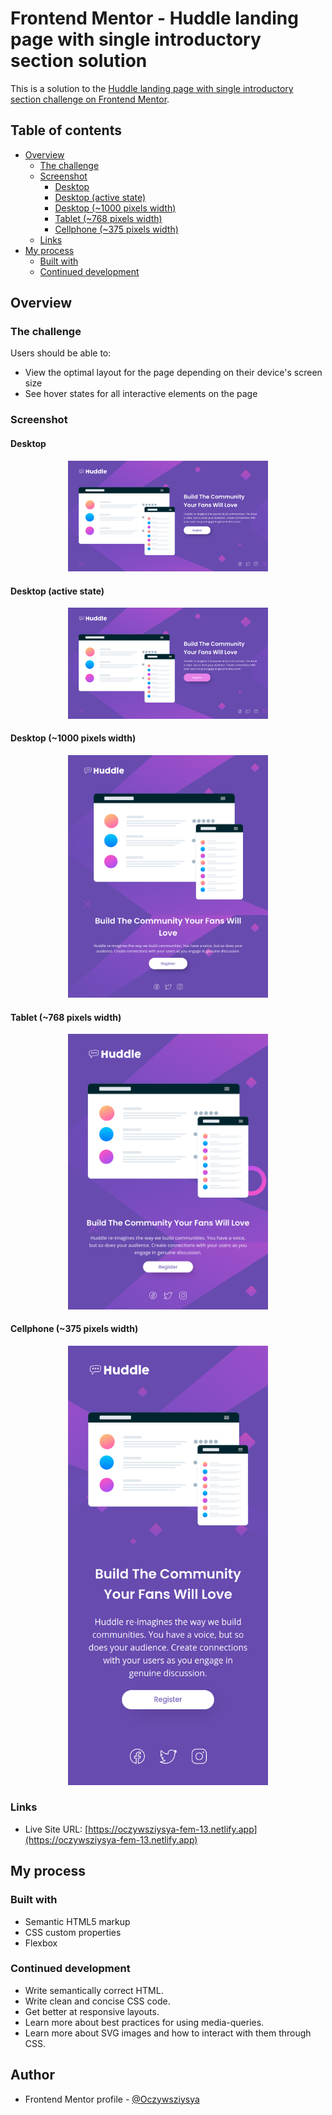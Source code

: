 # Frontend Mentor - Huddle landing page with single introductory section solution

This is a solution to the [Huddle landing page with single introductory section challenge on Frontend Mentor](https://www.frontendmentor.io/challenges/huddle-landing-page-with-a-single-introductory-section-B_2Wvxgi0).

## Table of contents

- [Overview](#overview)
  - [The challenge](#the-challenge)
  - [Screenshot](#screenshot)
    - [Desktop](#desktop)
    - [Desktop (active state)](#desktop-active-state)
    - [Desktop (~1000 pixels width)](#desktop-1000-pixels-width)
    - [Tablet (~768 pixels width)](#tablet-768-pixels-width)
    - [Cellphone (~375 pixels width)](#cellphone-375-pixels-width)
  - [Links](#links)
- [My process](#my-process)
  - [Built with](#built-with)
  - [Continued development](#continued-development)

## Overview

### The challenge

Users should be able to:

- View the optimal layout for the page depending on their device's screen size
- See hover states for all interactive elements on the page

### Screenshot

#### Desktop
<div align="center"><img src="./screenshots/screenshot-desktop.png" width="320" /></div>

#### Desktop (active state)
<div align="center"><img src="./screenshots/screenshot-desktop-active.png" width="320" /></div>

#### Desktop (~1000 pixels width)
<div align="center"><img src="./screenshots/screenshot-desktop-1000.png" width="320" /></div>

#### Tablet (~768 pixels width)
<div align="center"><img src="./screenshots/screenshot-tablet.png" width="320" /></div>

#### Cellphone (~375 pixels width)
<div align="center"><img src="./screenshots/screenshot-cellphone.png" width="320" /></div>

### Links

- Live Site URL: [https://oczywsziysya-fem-13.netlify.app](https://oczywsziysya-fem-13.netlify.app)

## My process

### Built with

- Semantic HTML5 markup
- CSS custom properties
- Flexbox

### Continued development

* Write semantically correct HTML.
* Write clean and concise CSS code.
* Get better at responsive layouts.
* Learn more about best practices for using media-queries.
* Learn more about SVG images and how to interact with them through CSS.

## Author

- Frontend Mentor profile - [@Oczywsziysya](https://www.frontendmentor.io/profile/Oczywsziysya)